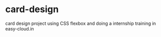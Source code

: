# card-design
card design project using CSS flexbox and doing a internship training in easy-cloud.in

